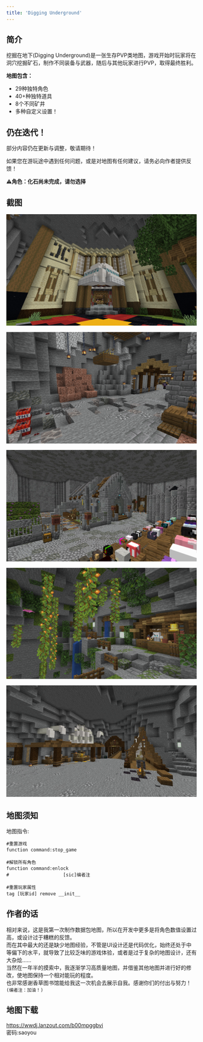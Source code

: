 ```yaml
---
title: 'Digging Underground'
---
```

<!-- markdownlint-disable MD033 MD041 -->


<FeatureHead
    title = 'Digging Underground'
    authorName = sao_you
    avatarUrl = '../../_authors/sao_you.jpg'
    :socialLinks="[
        { name: 'BiliBili', url: 'https://space.bilibili.com/286192403' }
    ]"
    cover = '../_assets/6.png'
    resourceLink = 'https://wwdj.lanzout.com/b00mpggbvi'
/>

## 简介

挖掘在地下(Digging Underground)是一张生存PVP类地图，游戏开始时玩家将在洞穴挖掘矿石，制作不同装备与武器，随后与其他玩家进行PVP，取得最终胜利。

**地图包含：**
* 29种独特角色
* 40+种独特道具
* 8个不同矿井
* 多种自定义设置！

## 仍在迭代！

部分内容仍在更新与调整，敬请期待！

如果您在游玩途中遇到任何问题，或是对地图有任何建议，请务必向作者提供反馈！

**⚠️角色：化石尚未完成，请勿选择**

## 截图

![](./img/1.png)

![](./img/2.png)

![](./img/3.png)

![](./img/4.png)

![](./img/5.png)

## 地图须知

地图指令:
```mcfunction
#重置游戏
function command:stop_game

#解锁所有角色
function command:enlock
#                    [sic]编者注

#重置玩家属性
tag [玩家id] remove __init__
```

## 作者的话

相对来说，这是我第一次制作数据包地图，所以在开发中更多是将角色数值设置过高，或设计过于糟糕的反馈。\
而在其中最大的还是缺少地图经验，不管是UI设计还是代码优化，始终还处于中等偏下的水平，就导致了比较乏味的游戏体验，或者是过于复杂的地图设计，还有大杂烩……\
当然在一年半的摸索中，我逐渐学习高质量地图，并借鉴其他地图并进行好的修改，使地图保持一个相对能玩的程度。\
也非常感谢香草图书馆能给我这一次机会去展示自我。感谢你们的付出与努力！`(编者注：加油！)`

## 地图下载

https://wwdj.lanzout.com/b00mpggbvi \
密码:saoyou